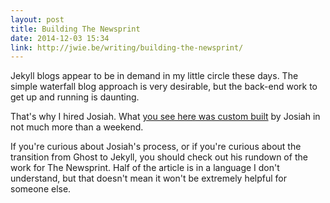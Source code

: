 ```yaml
---
layout: post
title: Building The Newsprint
date: 2014-12-03 15:34
link: http://jwie.be/writing/building-the-newsprint/
---
```


Jekyll blogs appear to be in demand in my little circle these days. The simple waterfall blog approach is very desirable, but the back-end work to get up and running is daunting.

That's why I hired Josiah. What [you see here was custom built](http://thenewsprint.co/2014/12/01/year-two/) by Josiah in not much more than a weekend.

If you're curious about Josiah's process, or if you're curious about the transition from Ghost to Jekyll, you should check out his rundown of the work for The Newsprint. Half of the article is in a language I don't understand, but that doesn't mean it won't be extremely helpful for someone else. 
